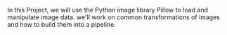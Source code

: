 In this Project, we will use the Python image library Pillow to load and manipulate image data. we'll work on common transformations of images and how to build them into a pipeline.
